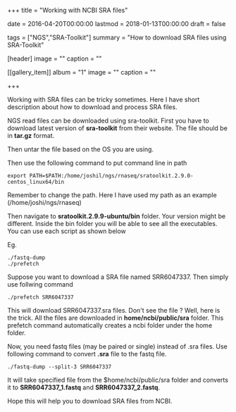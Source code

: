 +++
title = "Working with NCBI SRA files"

date = 2016-04-20T00:00:00
lastmod = 2018-01-13T00:00:00
draft = false

tags = ["NGS","SRA-Toolkit"]
summary = "How to download SRA files using SRA-Toolkit"

[header]
image = ""
caption = ""

[[gallery_item]]
album = "1"
image = ""
caption = ""


+++

Working with SRA files can be tricky sometimes. Here I have short description about how to download and process SRA files. 

NGS read files can be downloaded using sra-toolkit. First you have to download latest version of **sra-toolkit** from their website. The file should be in **tar.gz** format.

Then untar the file based on the OS you are using.

Then use the following command to put command line in path 
```
export PATH=$PATH:/home/joshil/ngs/rnaseq/sratoolkit.2.9.0-centos_linux64/bin
```
Remember to change the path. Here I have used my path  as an example (/home/joshi/ngs/rnaseq)


Then navigate to **sratoolkit.2.9.9-ubuntu/bin** folder. 
Your version might be different. Inside the bin folder you will be able to see all the executables. You can use each script as shown below

Eg.
```
./fastq-dump
./prefetch 
```

Suppose you want to download a SRA file named SRR6047337. Then simply use follwing command

```
./prefetch SRR6047337
```
This will download SRR6047337.sra files. Don't see the file ? Well, here is the trick. All the files are downloaded in **home/ncbi/public/sra** folder. This prefetch command automatically creates a ncbi folder under the home folder. 


Now, you need fastq files (may be paired or single) instead of .sra files. Use following command to convert **.sra** file to the fastq file.
```
./fastq-dump --split-3 SRR6047337 
```
It will take specified file from the $home/ncbi/public/sra folder and converts it to **SRR6047337_1.fastq** and **SRR6047337_2.fastq**.

Hope this will help you to download SRA files from NCBI. 



